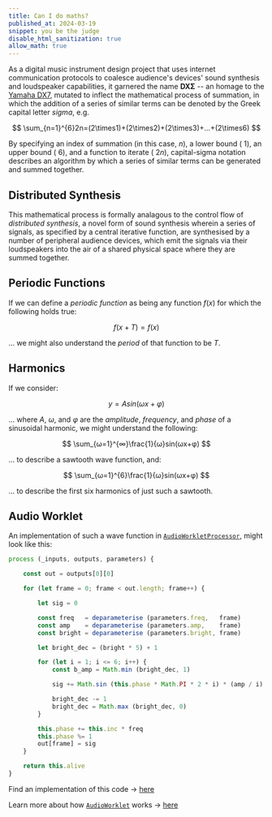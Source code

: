 ```yaml
---
title: Can I do maths?
published_at: 2024-03-19
snippet: you be the judge
disable_html_sanitization: true
allow_math: true
---
```


As a digital music instrument design project that uses internet communication protocols to coalesce audience's devices' sound synthesis and loudspeaker capabilities, it garnered the name **DXΣ** -- an homage to the [Yamaha DX7](https://en.wikipedia.org/wiki/Yamaha_DX7), mutated to inflect the mathematical process of summation, in which the addition of a series of similar terms can be denoted by the Greek capital letter *sigma*, e.g.

$$ \sum_{n=1}^{6}2n=(2\times1)+(2\times2)+(2\times3)+...+(2\times6) $$

By specifying an index of summation (in this case, $n$), a lower bound ( $1$), an upper bound ( $6$), and a function to iterate ( $2n$), capital-sigma notation describes an algorithm by which a series of similar terms can be generated and summed together.

## Distributed Synthesis

This mathematical process is formally analagous to the control flow of *distributed synthesis*, a novel form of sound synthesis wherein a series of signals, as specified by a central iterative function, are synthesised by a number of peripheral audience devices, which emit the signals via their loudspeakers into the air of a shared physical space where they are summed together.

## Periodic Functions

If we can define a *periodic function* as being any function $f(x)$ for which the following holds true:

$$ f(x + T) = f(x) $$

... we might also understand the *period* of that function to be $T$.

## Harmonics

If we consider:

$$ y = A sin(ωx + φ) $$

... where $A$, $ω$, and $φ$ are the *amplitude*, *frequency*, and *phase* of a sinusoidal harmonic, we might understand the following:

$$ \sum_{ω=1}^{∞}\frac{1}{ω}sin(ωx+φ) $$

... to describe a sawtooth wave function, and:

$$ \sum_{ω=1}^{6}\frac{1}{ω}sin(ωx+φ) $$

... to describe the first six harmonics of just such a sawtooth.

## Audio Worklet

An implementation of such a wave function in [`AudioWorkletProcessor`](https://developer.mozilla.org/en-US/docs/Web/API/AudioWorkletProcessor/AudioWorkletProcessor), might look like this:

```js
process (_inputs, outputs, parameters) {

    const out = outputs[0][0]

    for (let frame = 0; frame < out.length; frame++) {

        let sig = 0

        const freq   = deparameterise (parameters.freq,   frame)
        const amp    = deparameterise (parameters.amp,    frame)
        const bright = deparameterise (parameters.bright, frame)

        let bright_dec = (bright * 5) + 1

        for (let i = 1; i <= 6; i++) {
            const b_amp = Math.min (bright_dec, 1)

            sig += Math.sin (this.phase * Math.PI * 2 * i) * (amp / i) * b_amp

            bright_dec -= 1
            bright_dec = Math.max (bright_dec, 0)
        }

        this.phase += this.inc * freq
        this.phase %= 1
        out[frame] = sig
    }

    return this.alive
}
```

Find an implementation of this code → [here](https://lcld.xyz/240326_infinite_appreciation)

Learn more about how [`AudioWorklet`](https://developer.mozilla.org/en-US/docs/Web/API/AudioWorklet) works → [here](https://distributing-synthesis.fm/240318_audioworklet_basics)


